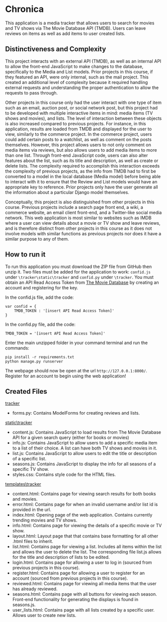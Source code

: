 # Chronica
This application is a media tracker that allows users to search for movies and TV shows via The Movie Database API (TMDB). Users can leave reviews on items as well as add items to user created lists.

## Distinctiveness and Complexity
This project interacts with an external API (TMDB), as well as an internal API to allow the front-end JavaScript to make changes to the database, specifically to the Media and List models. Prior projects in this course, if they featured an API, were only internal, such as the mail project. This created an additional level of complexity because it required handling external requests and understanding the proper authentication to allow the requests to pass through. 

Other projects in this course only had the user interact with one type of item such as an email, auction post, or social network post, but this project had to be developed with multiple interactive items in mind: media items (TV shows and movies), and lists. The level of interaction between these objects is also increased compared to previous projects. For instance, in this application, results are loaded from TMDB and displayed for the user to view, similarly to the commerce project. In the commerce project, users could add certain posts to a watchlist, as well as comment on the posts themselves. However, this project allows users to not only comment on media items via reviews, but also allows users to add media items to more than one list. Through front-end JavaScript code, users can also alter features about the list, such as its title and description, as well as create or delete lists. The complexity required to accomplish this interaction exceeds the complexity of previous projects, as the info from TMDB had to first be converted to a model in the local database (Media model) before being able to interact with it to ensure that the Review and List models would have an appropriate key to reference. Prior projects only have the user generate all the information about a particular Django model themselves.

Conceptually, this project is also distinguished from other projects in this course. Previous projects include a search page front end, a wiki, a commerce website, an email client front-end, and a Twitter-like social media network. This web application is most similar to websites such as IMDB where a user can view details about a movie or TV show and leave reviews, and is therefore distinct from other projects in this course as it does not involve models with similar functions as previous projects nor does it have a similar purpose to any of them.

## How to run it
To run this application you must download the ZIP file from GitHub then unzip it. Two files must be added for the application to work: ```confid.js``` under ```\tracker\static\tracker``` and ```confid.py``` under ```\tracker```. You must obtain an API Read Access Token from [The Movie Database](https://developer.themoviedb.org/reference/intro/getting-started) by creating an account and registering for the key. 

In the confid.js file, add the code:
```
var confid = {
    TMDB_TOKEN : '[insert API Read Access Token]' 
}
```
In the confid.py file, add the code:
```
TMDB_TOKEN = '[insert API Read Access Token]'
```
Enter the main unzipped folder in your command terminal and run the commands:
```
pip install -r requirements.txt
python manage.py runserver
```
The webpage should now be open at the url ```http://127.0.0.1:8000/```. Register for an account to begin using the web application!
   
## Created Files
<ins>tracker</ins>
- forms.py: Contains ModelForms for creating reviews and lists.

<ins>static\tracker</ins>
- content.js: Contains JavaScript to load results from The Movie Database API for a given search query (either for books or movies)
- info.js: Contains JavaScript to allow users to add a specific media item to a list of their choice. A list can have both TV shows and movies in it.
- list.js: Contains JavaScript to allow users to edit the title or description of a specific list.
- seasons.js: Contains JavaScript to display the info for all seasons of a specific TV show.
- styles.css: Contains style code for the HTML files.

<ins>templates\tracker</ins>
- content.html:
    Contains page for viewing search results for both books and movies.
- error.html:
    Contains page for when an invalid username and/or list id is provided in the url.
- index.html:
    Opening page of the web application. Contains currently trending movies and TV shows.
- info.html:
    Contains page for viewing the details of a specific movie or TV show.
- layout.html:
    Layout page that that contains base formatting for all other .html files to inherit.
- list.html:
    Contains page for viewing a list. Includes all items within the list and allows the user to delete the list. The corresponding file list.js allows for the title and description of lists to be edited.
- login.html:
    Contains page for allowing a user to log in (sourced from previous projects in this course).
- register.html:
    Contains page for allowing a user to register for an account (sourced from previous projects in this course).
- reviewed.html:
    Contains page for viewing all media items that the user has already reviewed.
- seasons.html:
    Contains page with all buttons for viewing each season. Front-end functionality for generating the displays is found in seasons.js.
- user_lists.html:
    Contains page with all lists created by a specific user. Allows user to create new lists.


